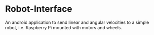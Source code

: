 # Robot-Interface
An android application to send linear and angular velocities to a simple robot, i.e. Raspberry Pi mounted with motors and wheels.

